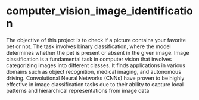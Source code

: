 # computer_vision_image_identification
The objective of this project is to check if a picture contains your favorite pet or not. The task
involves binary classification, where the model determines whether the pet is present or
absent in the given image.
Image classification is a fundamental task in computer vision that involves categorizing
images into different classes. It finds applications in various domains such as object
recognition, medical imaging, and autonomous driving. Convolutional Neural Networks
(CNNs) have proven to be highly effective in image classification tasks due to their ability to
capture local patterns and hierarchical representations from image data
